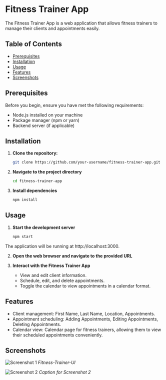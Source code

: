# Fitness Trainer App

The Fitness Trainer App is a web application that allows fitness trainers to manage their clients and appointments easily.

## Table of Contents

- [Prerequisites](#prerequisites)
- [Installation](#installation)
- [Usage](#usage)
- [Features](#features)
- [Screenshots](#screenshots)
  
## Prerequisites

Before you begin, ensure you have met the following requirements:

- Node.js installed on your machine
- Package manager (npm or yarn)
- Backend server (if applicable)

## Installation

1. **Clone the repository:**

   ```bash
   git clone https://github.com/your-username/fitness-trainer-app.git
2. **Navigate to the project directory**
    ```bash
    cd fitness-trainer-app
3. **Install dependencies**

   ```bash
   npm install
## Usage

1. **Start the development server**
   ```bash
   npm start

  The application will be running at http://localhost:3000.
  
2. **Open the web browser and navigate to the provided URL**
3. **Interact with the Fitness Trainer App**

    - View and edit client information.
    - Schedule, edit, and delete appointments.
    - Toggle the calendar to view appointments in a calendar format.
  
## Features
  - Client management: First Name, Last Name, Location, Appointments.
  - Appointment scheduling: Adding Appointments, Editing Appointments, Deleting Appointments.
  - Calendar view: Calendar page for fitness trainers, allowing them to view their scheduled appointments conveniently. 


## Screenshots

![Screenshot 1](./src/screenshots/Client.png)
*Fitness-Trainer-UI*

![Screenshot 2](./src/screenshots/screenshot2.png)
*Caption for Screenshot 2*
